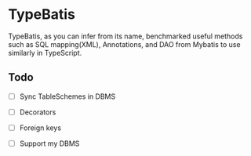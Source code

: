 # TypeBatis

TypeBatis, as you can infer from its name,
benchmarked useful methods such as SQL mapping(XML), Annotations, and DAO from Mybatis to use similarly in TypeScript.

## Todo

- [ ] Sync TableSchemes in DBMS

- [ ] Decorators

- [ ] Foreign keys

- [ ] Support my DBMS